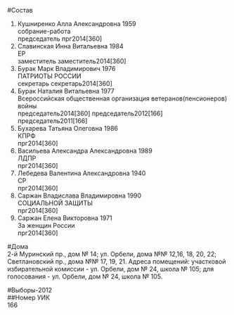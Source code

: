 #Состав  
1. Кушниренко Алла Александровна 1959  
    собрание-работа  
    председатель прг2014[360]  
2. Славинская Инна Витальевна 1984  
    ЕР  
    заместитель заместитель2014[360]  
3. Бурак Марк Владимирович 1976  
    ПАТРИОТЫ РОССИИ  
    секретарь секретарь2014[360]  
4. Бурак Наталия Витальевна 1977  
    Всероссийская общественная организация ветеранов(пенсионеров) войны  
    председатель2014[360] председатель2012[166] председатель2011[166]  
5. Бухарева Татьяна Олеговна 1986  
    КПРФ  
    прг2014[360]  
6. Васильева Александра Александровна 1989  
    ЛДПР  
    прг2014[360]  
7. Лебедева Валентина Александровна 1940  
    СР  
    прг2014[360]  
8. Саржан Владислава Владимировна 1990  
    СОЦИАЛЬНОЙ ЗАЩИТЫ  
    прг2014[360]  
9. Саржан Елена Викторовна 1971  
    За женщин России  
    прг2014[360]  
  
#Дома  
2-й Муринский пр., дом № 14; ул. Орбели, дома №№ 12,16, 18, 20, 22; Светлановский пр., дома №№ 17, 19, 21. Адреса помещений: участковой избирательной комиссии - ул. Орбели, дом № 24, школа № 105; для голосования - ул. Орбели, дом № 24, школа № 105.  
  
#Выборы-2012  
##Номер УИК  
166  
